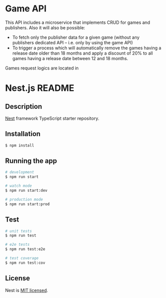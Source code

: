 # Game API
This API includes a microservice that implements CRUD for games and publishers.
Also it will also be possible:
- To fetch only the publisher data for a given game (without any publishers dedicated API – i.e. only by
using the game API)
- To trigger a process which will automatically remove the games having a release date older than 18
months and apply a discount of 20% to all games having a release date between 12 and 18 months.

Games request logics are located in  

## 

# Nest.js README

## Description

[Nest](https://github.com/nestjs/nest) framework TypeScript starter repository.

## Installation

```bash
$ npm install
```

## Running the app

```bash
# development
$ npm run start

# watch mode
$ npm run start:dev

# production mode
$ npm run start:prod
```

## Test

```bash
# unit tests
$ npm run test

# e2e tests
$ npm run test:e2e

# test coverage
$ npm run test:cov
```

## License

Nest is [MIT licensed](LICENSE).
